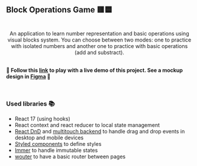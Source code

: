 ## Block Operations Game 🟥🟦

<br />

<div align="center">An application to learn number representation and basic operations using visual blocks system. You can choose between two modes: one to practice with isolated numbers and another one to practice with basic operations (add and substract).</div>

<br />

**📣 Follow this [link](https://jorgevillalta.github.io/block-operations-game) to play with a live demo of this project. See a mockup design in [Figma](https://www.figma.com/community/file/991767919115011359) 📣**

<br />

### Used libraries 📚

- React 17 (using hooks)
- React context and react reducer to local state management
- [React DnD](https://github.com/react-dnd/react-dnd) and [multitouch backend](https://github.com/LouisBrunner/dnd-multi-backend) to handle drag and drop events in desktop and mobile devices
- [Styled components](https://styled-components.com) to define styles
- [Immer](https://github.com/immerjs/immer) to handle immutable states
- [wouter](https://github.com/molefrog/wouter) to have a basic router between pages

